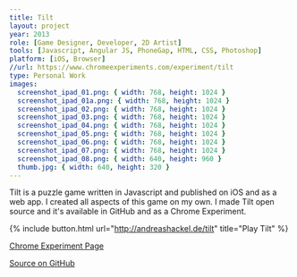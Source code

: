 ```yaml
---
title: Tilt
layout: project
year: 2013
role: [Game Designer, Developer, 2D Artist]
tools: [Javascript, Angular JS, PhoneGap, HTML, CSS, Photoshop]
platform: [iOS, Browser]
//url: https://www.chromeexperiments.com/experiment/tilt
type: Personal Work
images:
  screenshot_ipad_01.png: { width: 768, height: 1024 }
  screenshot_ipad_01a.png: { width: 768, height: 1024 }
  screenshot_ipad_02.png: { width: 768, height: 1024 }
  screenshot_ipad_03.png: { width: 768, height: 1024 }
  screenshot_ipad_04.png: { width: 768, height: 1024 }
  screenshot_ipad_05.png: { width: 768, height: 1024 }
  screenshot_ipad_06.png: { width: 768, height: 1024 }
  screenshot_ipad_07.png: { width: 768, height: 1024 }
  screenshot_ipad_08.png: { width: 640, height: 960 }
  thumb.jpg: { width: 640, height: 320 }
---
```

Tilt is a puzzle game written in Javascript and published on iOS and as a web app. I created all aspects of this game on my own. I made Tilt open source and it's available in GitHub and as a Chrome Experiment.

{% include button.html url="http://andreashackel.de/tilt" title="Play Tilt" %}

[Chrome Experiment Page](https://www.chromeexperiments.com/experiment/tilt)

[Source on GitHub](https://github.com/ahackel/tilt)
